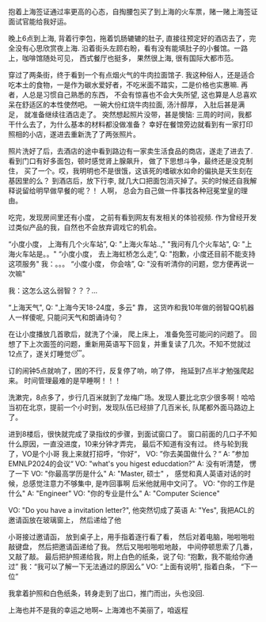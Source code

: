 
   抱着上海签证通过率更高的心态，自掏腰包买了到上海的火车票，赌一赌上海签证面试官能给我好运。

晚上6点到上海, 背着行李包，拖着饥肠辘辘的肚子, 直接往预定好的酒店去了，完全没有心思欣赏夜上海. 
沿着街头左顾右盼，看有没有能填肚子的小餐馆。一路上，咖啡馆随处可见， 西式餐厅也挺多， 果然很上海, 很有国际大都市范。

   穿过了两条街，终于看到一个有点烟火气的牛肉拉面馆子. 我这种俗人，还是适合吃本土的食物，一是作为碳水爱好者，不吃米面不踏实，二是价格也实惠嘛.
再者，人总是习惯自己熟悉的东西， 不会有惊喜也不会大失所望, 这也算是人总喜欢呆在舒适区的本性使然吧。
一碗大份红烧牛肉拉面, 汤汁醇厚， 入肚后甚是满足， 就准备继续往酒店走了。
突然想起照片没带，甚是懊恼: 三周的时间，我都干什么去了，为什么基本的材料都没做准备？
幸好在餐馆旁边就看到有一家打印照相的小店，遂进去重新洗了了两张照片。

照片洗好了后，去酒店的途中看到路边有一家卖生活食品的商店，遂走了进去了.看到门口有好多面包，顿时感觉肾上腺飙升， 
做了下思想斗争，最终还是没克制住， 买了一个。哎，我明明也不是很饿，这该死的嗜碳水如命的偏执是天生刻在基因里的么？
到酒店后，放下行李, 就几大口把面包消灭掉了。买的时候还自我解释说留给明早做早餐的呢？！ 人啊， 总会为自己做一件事找各种冠冕堂皇的理由。

 吃完，发现房间里还有小度， 之前有看到网友有发相关的体验视频. 作为曾经开发过类似产品的我，自然也不会放弃调戏它的机会。

 “小度小度， 上海有几个火车站”, Q: "上海火车站..,"
 "我问有几个火车站", Q: "上海火车站是。。"
 “小度小度， 去上海虹桥怎么走”, Q: "抱歉，小度还目前不能支持这项服务"
 我：。。。
 “小度小度， 你会啥”, Q: "没有听清你的问题，您方便再说一次嘛"

 我：这怎么这么弱智？？？...
 
 “上海天气", Q: "上海今天18-24度，多云"
 靠， 这货咋和我10年做的弱智QQ机器人一样傻呢, 只能问天气和朗诵诗句？


在让小度播放几首歌后，就洗了个澡， 爬上床上， 准备免签可能问的问题了。
回想了下上次面签的问题，重新用英语写下回复，并重复读了几次。不知不觉就过12点了，遂关灯睡觉😴。

订的闹钟5点就响了，困的不行，反复停了响，响了停， 拖延到7点半才勉强爬起来。
时间管理最难的是早睡啊！！！

洗漱完，8点多了，步行几百米就到了龙梅广场。发现人要比北京少很多啊！哈哈
当初在北京，提前一个小时到，发现队伍已经排了几百米长, 队尾都外面马路边上了。


进到8楼后，很快就完成了录指纹的步骤，到面试窗口了。
窗口前面的几口子不知什么原因，一直没进度，10来分钟才弄完， 最后不知道有没有过。
终与轮到我了，VO是个小哥 我上来就打招呼，“你好“， 
VO: ”你去美国做什么？“
A: ”参加EMNLP2024的会议“
VO: "what's you higest educdation?"
A: 没有听清楚， 愣了一下
VO: "你最高学历是什么"
A: "Master, 硕士" ， 感觉和真人英语对话的时候，总感觉注意力不够集中, 是咋回事啊
后米他就用中文问了。
VO: "你的工作是什么"
A: "Engineer"
VO: "你的专业是什么"
A: "Computer Science"

VO: "Do you have a invitation letter?", 他突然切成了英语
A: "Yes", 我把ACL的邀请函放在玻璃窗上， 然后递给了他

小哥接过邀请函， 放到桌子上，用手指着逐行看了看，
然后对着电脑，啪啦啪啦敲键盘， 然后把邀请函递给了我。
然后又啪啦啪啦地敲， 中间停顿思索了几番，又敲了敲。
最后把护照递给我，附上白色的纸条，说了句: “抱歉，我不能给你通过”
我：“我可以了解一下无法通过的原因么”
VO: “上面有说明", 指着白条，
“下一位”


我拿着护照和白色纸条，转身走到了出口，推门而出，头也没回.

上海也并不是我的幸运之地啊~
上海滩也不美丽了，咱返程

